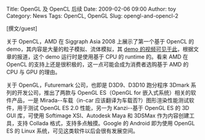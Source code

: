Title: OpenGL 及 OpenCL 后续
Date: 2009-02-06 09:00
Author: toy
Category: News
Tags: OpenCL, OpenGL
Slug: opengl-and-opencl-2

[撰文/guest]

关于 OpenCL，AMD 在 Siggraph Asia 2008 上展示了第一个基于 OpenCL 的
demo，其内容是大量的粒子模拟、流体模拟，其 [demo
的视频可见于此](http://fireuser.com/blog/amd_opencl_parallel_computing_demo_from_siggraph_asia_2008/)，根据文章的报道，这个
demo 运行时是使用基于 CPU 的 runtime 的。看来 AMD 在 OpenCL
的支持上还是很积极的，这一点可能会成为消费者选购基于 AMD 的 CPU 与 GPU
的理由。

关于 OpenGL，Futuremark 公司，也即是 D3D9、D3D10 跑分程序 3Dmark
系列的开发公司，推出了两款与 OpenGL ES（OpenGL for
嵌入式系统）相关的软件产品，一是 Mirada--车载（in-car
应该翻译为车载否?）图形渲染性能测试软件，用于测试 OpenGL ES 2.0
性能，另一为 Kanzi--基于 OpenGL ES 的 3D GUI 库，可使用 Softimage
XSI、Autodesk Maya 和 3DSMax 作为内容创建工具，支持 Collada
格式，支持多点触摸。Google 的 Android 即为使用 OpenGL ES 的 Linux
系统，可见这类软件以后会很有发展空间。
